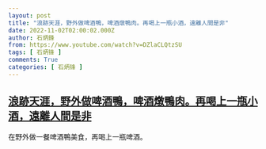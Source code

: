 ```yaml
---
layout: post
title: "浪跡天涯，野外做啤酒鴨，啤酒燉鴨肉。再喝上一瓶小酒，遠離人間是非"
date: 2022-11-02T02:00:02.000Z
author: 石炳鋒
from: https://www.youtube.com/watch?v=DZlaCLQtzSU
tags: [ 石炳锋 ]
comments: True
categories: [ 石炳锋 ]
---
```

<!--1667354402000-->
[浪跡天涯，野外做啤酒鴨，啤酒燉鴨肉。再喝上一瓶小酒，遠離人間是非](https://www.youtube.com/watch?v=DZlaCLQtzSU)
------

<div>
在野外做一餐啤酒鴨美食，再喝上一瓶啤酒。
</div>
